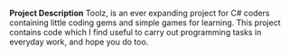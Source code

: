 **Project Description**
Toolz, is an ever expanding project for C# coders containing little coding gems and simple games for learning.
This project contains code which I find useful to carry out programming tasks in everyday work, and hope you do too.

